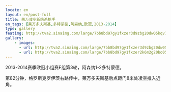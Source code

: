 ```yaml
---
locate: en
layout: en/post-full
title: 莱万凌空斩绝杀枪手
en_tags: [莱万多夫斯基,多特蒙德,阿森纳,欧冠,2013-2014]
type: gallery
featimg: http://tva2.sinaimg.com/large/7bb8bd97gy1fxzer3d9zbg20dw05kqv7.gif
gallery:
    - images:
      - url: http://tva2.sinaimg.com/large/7bb8bd97gy1fxzer3d9zbg20dw05kqv7.gif
      - url: http://tva2.sinaimg.com/large/7bb8bd97gy1fxzer2k6m2g20bo055npf.gif
---
```


2013-2014赛季欧冠小组赛F组第3轮，阿森纳1-2多特蒙德。

第82分钟，格罗斯克罗伊茨右路传中，莱万多夫斯基后点距门8米处凌空推入近角。
　　
